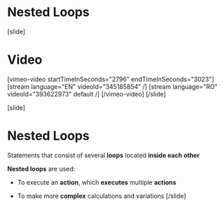 # Nested Loops

[slide]
# Video

[vimeo-video startTimeInSeconds="2796" endTimeInSeconds="3023"]
[stream language="EN" videoId="345185854" /]
[stream language="RO" videoId="393622973" default /]
[/vimeo-video]
[/slide]

[slide]
# Nested Loops
Statements that consist of several **loops** located **inside each other**

**Nested loops** are used:

* To execute an **action**, which **executes** multiple **actions**

* To make more **complex** calculations and variations
[/slide]